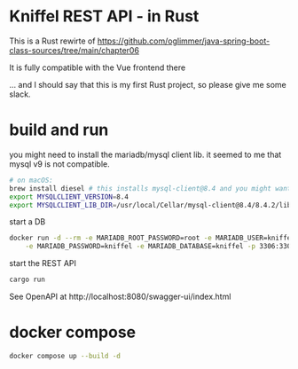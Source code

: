 # Kniffel REST API - in Rust

This is a Rust rewirte of https://github.com/oglimmer/java-spring-boot-class-sources/tree/main/chapter06

It is fully compatible with the Vue frontend there

... and I should say that this is my first Rust project, so please give me some slack.

# build and run

you might need to install the mariadb/mysql client lib. it seemed to me that mysql v9 is not compatible.

```bash
# on macOS:
brew install diesel # this installs mysql-client@8.4 and you might want to have the diesel-cli anyway
export MYSQLCLIENT_VERSION=8.4
export MYSQLCLIENT_LIB_DIR=/usr/local/Cellar/mysql-client@8.4/8.4.2/lib/ # make sure this is your path too
```

start a DB

```bash
docker run -d --rm -e MARIADB_ROOT_PASSWORD=root -e MARIADB_USER=kniffel \
    -e MARIADB_PASSWORD=kniffel -e MARIADB_DATABASE=kniffel -p 3306:3306 mariadb
```

start the REST API

```bash
cargo run
```

See OpenAPI at http://localhost:8080/swagger-ui/index.html

# docker compose

```bash
docker compose up --build -d
```
